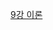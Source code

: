 [9강 이론](https://github.com/khyup0629/Flask_Todo_List_App/tree/main/-%20Learn%20Flask#9-%ED%8C%8C%EC%9D%B4%EC%8D%AC-%ED%94%8C%EB%9D%BC%EC%8A%A4%ED%81%AC-%ED%8C%8C%EC%9D%BC-%EC%97%85%EB%A1%9C%EB%93%9C-%EC%84%9C%EB%B2%84-%EA%B5%AC%EC%B6%95)
